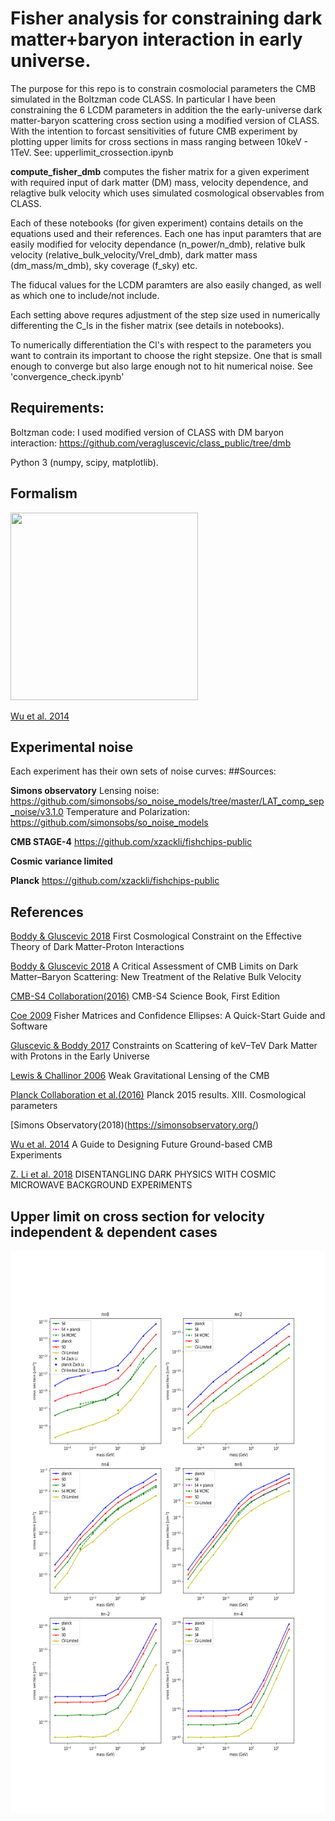 # Fisher analysis for constraining dark matter+baryon interaction in early universe. 

The purpose for this repo is to constrain cosmolocial parameters the CMB simulated in the Boltzman code CLASS. In particular I have been constraining the 6 LCDM parameters in addition the the early-universe dark matter-baryon scattering cross section using a modified version of CLASS. With the intention to forcast sensitivities of future CMB experiment by plotting upper limits for cross sections in mass ranging between 10keV - 1TeV. See: upperlimit_crossection.ipynb

<b>compute_fisher_dmb</b> computes the fisher matrix for a given experiment with required input of dark matter (DM) mass, velocity dependence, and relagtive bulk velocity which uses simulated cosmological observables from CLASS.

Each of these notebooks (for given experiment) contains details on the equations used and their references. Each one has input paramters that are easily modified for velocity dependance (n_power/n_dmb), relative bulk velocity (relative_bulk_velocity/Vrel_dmb), dark matter mass (dm_mass/m_dmb), sky coverage (f_sky) etc.

The fiducal values for the LCDM paramters are also easily changed, as well as which one to include/not include.

Each setting above requres adjustment of the step size used in numerically differenting the C_ls in the fisher matrix (see details in notebooks).

To numerically differentiation the Cl's with respect to the parameters you want to contrain its important to choose the right stepsize. One that is small enough to converge but also large enough not to hit numerical noise. See 'convergence_check.ipynb'
## Requirements:
Boltzman code: I used modified version of CLASS with DM baryon interaction: https://github.com/veragluscevic/class_public/tree/dmb

Python 3 (numpy, scipy, matplotlib).


## Formalism
 <img src="fig12.png " width="300" height="300">

[Wu et al. 2014](https://arxiv.org/abs/1402.4108)


## Experimental noise
Each experiment has their own sets of noise curves:
##Sources: 

<b>Simons observatory</b>
Lensing noise: https://github.com/simonsobs/so_noise_models/tree/master/LAT_comp_sep_noise/v3.1.0
Temperature and Polarization: https://github.com/simonsobs/so_noise_models

<b>CMB STAGE-4</b>
https://github.com/xzackli/fishchips-public

<b>Cosmic variance limited</b>

<b>Planck</b>
https://github.com/xzackli/fishchips-public

## References

[Boddy & Gluscevic 2018](https://arxiv.org/abs/1801.08609.pdf) First Cosmological Constraint on the Effective Theory of Dark Matter-Proton Interactions

[Boddy & Gluscevic 2018](https://arxiv.org/pdf/1808.00001.pdf) A Critical Assessment of CMB Limits on Dark Matter–Baryon Scattering:
New Treatment of the Relative Bulk Velocity

[CMB-S4 Collaboration(2016)](https://arxiv.org/pdf/1610.02743.pdf) CMB-S4 Science Book, First Edition

[Coe 2009](https://arxiv.org/pdf/0906.4123.pdf) Fisher Matrices and Confidence Ellipses: A Quick-Start Guide and Software

[Gluscevic & Boddy 2017](https://arxiv.org/pdf/1712.07133.pdf) Constraints on Scattering of keV–TeV Dark Matter with Protons in the Early
Universe

[Lewis & Challinor 2006](https://arxiv.org/pdf/astro-ph/0601594.pdf) Weak Gravitational Lensing of the CMB

[Planck Collaboration et al.(2016)](https://arxiv.org/pdf/1502.01589.pdf) Planck 2015 results. XIII. Cosmological parameters

[Simons Observatory(2018)(https://simonsobservatory.org/)

[Wu et al. 2014](https://arxiv.org/pdf/1402.4108.pdf) A Guide to Designing Future Ground-based CMB Experiments

[Z. Li et al. 2018](https://arxiv.org/pdf/1806.10165.pdf) DISENTANGLING DARK PHYSICS WITH COSMIC MICROWAVE BACKGROUND EXPERIMENTS


## Upper limit on cross section for velocity independent & dependent cases
<img src="fisher_plots/upperlimit_crosssection_all.png " width="600" height="900">

